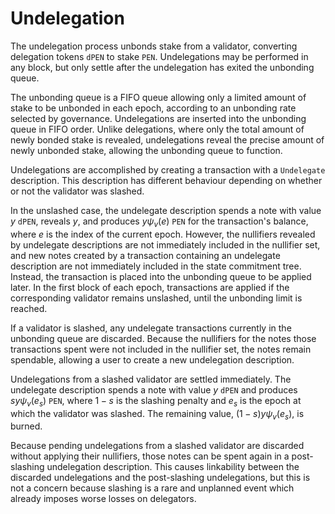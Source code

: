 # Undelegation

The undelegation process unbonds stake from a validator, converting delegation
tokens `dPEN` to stake `PEN`. Undelegations may be performed in any block, but
only settle after the undelegation has exited the unbonding queue.

The unbonding queue is a FIFO queue allowing only a limited amount of stake to
be unbonded in each epoch, according to an unbonding rate selected by
governance. Undelegations are inserted into the unbonding queue in FIFO order.
Unlike delegations, where only the total amount of newly bonded stake is
revealed, undelegations reveal the precise amount of newly unbonded stake,
allowing the unbonding queue to function.

Undelegations are accomplished by creating a transaction with a
`Undelegate` description. This description has different behaviour
depending on whether or not the validator was slashed.

In the unslashed case, the undelegate description spends a note with value
$y$ `dPEN`, reveals $y$, and produces $y \psi_v(e)$ `PEN` for the transaction's
balance, where $e$ is the index of the current epoch.  However, the nullifiers
revealed by undelegate descriptions are not immediately included in the
nullifier set, and new notes created by a transaction containing an undelegate
description are not immediately included in the state commitment tree. Instead,
the transaction is placed into the unbonding queue to be applied later. In the
first block of each epoch, transactions are applied if the corresponding
validator remains unslashed, until the unbonding limit is reached.

If a validator is slashed, any undelegate transactions currently in the
unbonding queue are discarded. Because the nullifiers for the notes those
transactions spent were not included in the nullifier set, the notes remain
spendable, allowing a user to create a new undelegation description.

Undelegations from a slashed validator are settled immediately. The
undelegate description spends a note with value $y$ `dPEN` and produces
$sy \psi_v(e_s)$ `PEN`, where $1-s$ is the slashing penalty and
$e_s$ is the epoch at which the validator was slashed. The remaining value,
$(1-s)y\psi_v(e_s)$, is burned.

Because pending undelegations from a slashed validator are discarded without
applying their nullifiers, those notes can be spent again in a post-slashing
undelegation description. This causes linkability between the discarded
undelegations and the post-slashing undelegations, but this is not a concern
because slashing is a rare and unplanned event which already imposes worse
losses on delegators.
